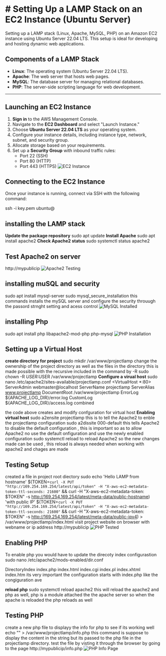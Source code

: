 # # Setting Up a LAMP Stack on an EC2 Instance (Ubuntu Server)

Setting up a LAMP stack (Linux, Apache, MySQL, PHP) on an Amazon EC2 instance using Ubuntu Server 22.04 LTS. This setup is ideal for developing and hosting dynamic web applications.

## Components of a LAMP Stack
- **Linux**: The operating system (Ubuntu Server 22.04 LTS).
- **Apache**: The web server that hosts web pages.
- **MySQL**: The database server for managing relational databases.
- **PHP**: The server-side scripting language for web development.

---

## Launching an EC2 Instance

1. **Sign in** to the AWS Management Console.
2. Navigate to the **EC2 Dashboard** and select "Launch Instance."
3. Choose **Ubuntu Server 22.04 LTS** as your operating system.
4. Configure your instance details, including instance type, network, subnet, and security group.
5. Allocate storage based on your requirements.
6. Set up a **Security Group** with inbound traffic rules:
   - Port 22 (SSH)
   - Port 80 (HTTP)
   - Port 443 (HTTPS)
![EC2 Instance](https://github.com/GrailRoyal/StegOps/blob/ed6b0c291df66c2c80e7b20a9e6fb8688fa590dd/ec2.png)


## Connecting to the EC2 Instance

Once your instance is running, connect via SSH with the following command:


ssh -i key.pem ubuntu@<mypublicip>
 
## installing the LAMP stack
**Update the package repository**
sudo apt update
**Install Apache**
sudo apt install apache2
**Check Apache2 status**
sudo systemctl status apache2
## Test Apache2 on server
http://mypublicip
![Apache2 Testing](https://github.com/GrailRoyal/StegOps/blob/ed6b0c291df66c2c80e7b20a9e6fb8688fa590dd/Apache2%20Testing.png)

## installing muSQL and security
sudo apt install mysql-server
sudo mysql_secure_installation
this commands installs the mySQL server and configure the security throuugh the passord strnght setting and acess control
![MySQL Installed](https://github.com/GrailRoyal/StegOps/blob/ed6b0c291df66c2c80e7b20a9e6fb8688fa590dd/mySQL%20installed.png)


## installing Php
sudo apt install php libapache2-mod-php php-mysql
![PHP Installation](https://github.com/GrailRoyal/StegOps/blob/ed6b0c291df66c2c80e7b20a9e6fb8688fa590dd/php%20installation.png)


## Setting up a Virtual Host
**create directory for project**
sudo mkdir /var/www/projectlamp
change the ownership  of the project directory as well as the files in the directory this is made possible with the recursive included in the command by -R
sudo chown -R $USER:$USER /var/www/projectlamp
**Configure a virual host**
sudo nano /etc/apache2/sites-available/projectlamp.conf
<VirtualHost *:80>
    ServerAdmin webmaster@localhost
    ServerName projectlamp
    ServerAlias www.projectlamp
    DocumentRoot /var/www/projectlamp
    ErrorLog ${APACHE_LOG_DIR}/error.log
    CustomLog ${APACHE_LOG_DIR}/access.log combined
</VirtualHost>

the  code above creates and modify  confguration for virtual host
**Enabling virtual host**
sudo a2ensite projectlamp
 this is to tell the Apache2 to enble the projectlamp configuration
sudo a2dissite 000-default
this tells Apache2 to disable the default configuration , this is important so as to allow Apache2 no use the default onfiguration and use the newly enabled configuration
sudo systemctl reload 
to reload Apache2 so the new changes made can be used , this reload is always needed when working with apache2 and chages are made


## Testing Setup

created a file in project root diectory 
sudo echo 'Hello LAMP from hostname' $(TOKEN=`curl -X PUT "http://169.254.169.254/latest/api/token" -H "X-aws-ec2-metadata-token-ttl-seconds: 21600"` && curl -H "X-aws-ec2-metadata-token: $TOKEN" -s http://169.254.169.254/latest/meta-data/public-hostname) 'with public IP' $(TOKEN=`curl -X PUT "http://169.254.169.254/latest/api/token" -H "X-aws-ec2-metadata-token-ttl-seconds: 21600"` && curl -H "X-aws-ec2-metadata-token: $TOKEN" -s http://169.254.169.254/latest/meta-data/public-ipv4) > /var/www/projectlamp/index.html
visit project website on browser with webname or ip address
http://mypublicip
![PHP Tested](https://github.com/GrailRoyal/StegOps/blob/ed6b0c291df66c2c80e7b20a9e6fb8688fa590dd/php%20tested.png)



## Enabling PHP
To enable php you would have to update the direcoty index configurastion 
sudo nano /etc/apache2/mods-enabled/dir.conf

DirectoryIndex index.php index.html index.cgi index.pl index.xhtml index.htm
its very important the configuration starts with index.php like the congiguration ave

**reload php**
sudo systemctl reload apache2
this will reload the apache2 and php as well, php is a module attached the the apache server so when the apache is reloaded the php reloads as well 

## Testing PHP
create a new php file to displayy the info for php to see if its working well
echo "<?php phpinfo(); ?>" > /var/www/projectlamp/info.php
this command is suppose to display the content in the string but its passed to the php file in the projectlamp directory.
test the file by visting it through the browser by going to the page
http://mypublicip/info.php
![PHP Info Page](https://github.com/GrailRoyal/StegOps/blob/ed6b0c291df66c2c80e7b20a9e6fb8688fa590dd/php%20info%20page.png)
